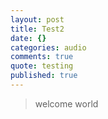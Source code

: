 ```yaml
---
layout: post
title: Test2
date: {}
categories: audio
comments: true
quote: testing
published: true
---
```


> welcome world

